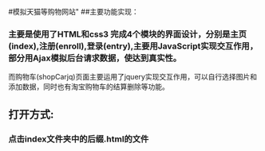 #模拟天猫等购物网站"
##主要功能实现：
###   主要是使用了HTML和css3 完成4个模块的界面设计，分别是主页(index),注册(enroll),登录(entry),主要用JavaScript实现交互作用，部分用Ajax模拟后台请求数据，使达到真实性。
而购物车(shopCarjq)页面主要运用了jquery实现交互作用，可以自行选择图片和添加数据，同时也有淘宝购物车的结算删除等功能。
## 打开方式:
###   点击index文件夹中的后缀.html的文件